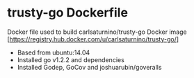 trusty-go Dockerfile
====================

Docker file used to build carlsaturnino/trusty-go Docker image [https://registry.hub.docker.com/u/carlsaturnino/trusty-go/]


* Based from ubuntu:14.04
* Installed go v1.2.2 and dependencies
* Installed Godep, GoCov and joshuarubin/goveralls
